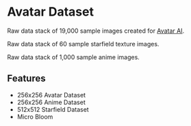 
# Avatar Dataset

Raw data stack of 19,000 sample images created for [Avatar AI](https://t.me/AvatarAIBot).

Raw data stack of 60 sample starfield texture images.

Raw data stack of 1,000 sample anime images.

## Features

- 256x256 Avatar Dataset
- 256x256 Anime Dataset
- 512x512 Starfield Dataset
- Micro Bloom